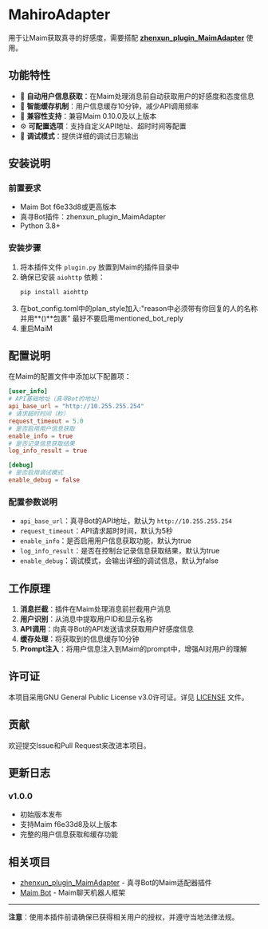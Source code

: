 # MahiroAdapter

用于让Maim获取真寻的好感度，需要搭配 **[zhenxun_plugin_MaimAdapter](https://github.com/ThelevenFD/zhenxun_plugin_MaimAdapter)** 使用。

## 功能特性

- 🔄 **自动用户信息获取**：在Maim处理消息前自动获取用户的好感度和态度信息
- 💾 **智能缓存机制**：用户信息缓存10分钟，减少API调用频率
- 🔧 **兼容性支持**：兼容Maim 0.10.0及以上版本
- ⚙️ **可配置选项**：支持自定义API地址、超时时间等配置
- 🐛 **调试模式**：提供详细的调试日志输出

## 安装说明

### 前置要求

- Maim Bot f6e33d8或更高版本
- 真寻Bot插件：zhenxun_plugin_MaimAdapter
- Python 3.8+

### 安装步骤

1. 将本插件文件 `plugin.py` 放置到Maim的插件目录中
2. 确保已安装 `aiohttp` 依赖：
   ```bash
   pip install aiohttp
   ```
3. 在bot_config.toml中的plan_style加入:"reason中必须带有你回复的人的名称并用**()**包裹" 最好不要启用mentioned_bot_reply
4. 重启MaiM

## 配置说明

在Maim的配置文件中添加以下配置项：

```toml
[user_info]
# API基础地址（真寻Bot的地址）
api_base_url = "http://10.255.255.254"
# 请求超时时间（秒）
request_timeout = 5.0
# 是否启用用户信息获取
enable_info = true
# 是否记录信息获取结果
log_info_result = true

[debug]
# 是否启用调试模式
enable_debug = false
```

### 配置参数说明

- `api_base_url`：真寻Bot的API地址，默认为 `http://10.255.255.254`
- `request_timeout`：API请求超时时间，默认为5秒
- `enable_info`：是否启用用户信息获取功能，默认为true
- `log_info_result`：是否在控制台记录信息获取结果，默认为true
- `enable_debug`：调试模式，会输出详细的调试信息，默认为false

## 工作原理

1. **消息拦截**：插件在Maim处理消息前拦截用户消息
2. **用户识别**：从消息中提取用户ID和显示名称
3. **API调用**：向真寻Bot的API发送请求获取用户好感度信息
4. **缓存处理**：将获取到的信息缓存10分钟
5. **Prompt注入**：将用户信息注入到Maim的prompt中，增强AI对用户的理解

## 许可证

本项目采用GNU General Public License v3.0许可证。详见 [LICENSE](LICENSE) 文件。

## 贡献

欢迎提交Issue和Pull Request来改进本项目。

## 更新日志

### v1.0.0

- 初始版本发布
- 支持Maim f6e33d8及以上版本
- 完整的用户信息获取和缓存功能

## 相关项目

- [zhenxun_plugin_MaimAdapter](https://github.com/ThelevenFD/zhenxun_plugin_MaimAdapter) - 真寻Bot的Maim适配器插件
- [Maim Bot](https://github.com/MaiM-with-u/MaiBot) - Maim聊天机器人框架

---

**注意**：使用本插件前请确保已获得相关用户的授权，并遵守当地法律法规。
